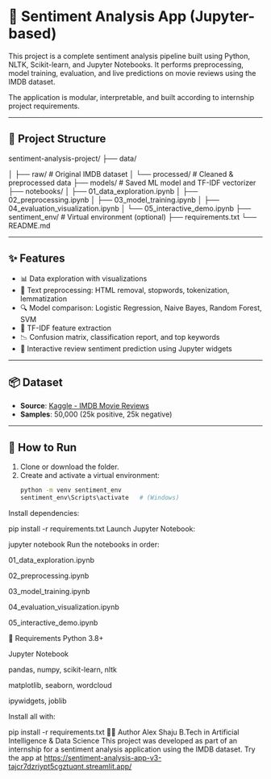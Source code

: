 # 🧠 Sentiment Analysis App (Jupyter-based)

This project is a complete sentiment analysis pipeline built using Python, NLTK, Scikit-learn, and Jupyter Notebooks. It performs preprocessing, model training, evaluation, and live predictions on movie reviews using the IMDB dataset.

The application is modular, interpretable, and built according to internship project requirements.

---

## 📁 Project Structure

sentiment-analysis-project/
├── data/

│ ├── raw/ # Original IMDB dataset
│ └── processed/ # Cleaned & preprocessed data
├── models/ # Saved ML model and TF-IDF vectorizer
├── notebooks/
│ ├── 01_data_exploration.ipynb
│ ├── 02_preprocessing.ipynb
│ ├── 03_model_training.ipynb
│ ├── 04_evaluation_visualization.ipynb
│ └── 05_interactive_demo.ipynb
├── sentiment_env/ # Virtual environment (optional)
├── requirements.txt
└── README.md

---

## ✨ Features

- 📊 Data exploration with visualizations
- 🧹 Text preprocessing: HTML removal, stopwords, tokenization, lemmatization
- 🔍 Model comparison: Logistic Regression, Naive Bayes, Random Forest, SVM
- 🧠 TF-IDF feature extraction
- 📉 Confusion matrix, classification report, and top keywords
- 🎤 Interactive review sentiment prediction using Jupyter widgets

---

## 📦 Dataset

- **Source**: [Kaggle - IMDB Movie Reviews](https://www.kaggle.com/datasets/lakshmi25npathi/imdb-dataset-of-50k-movie-reviews)
- **Samples**: 50,000 (25k positive, 25k negative)

---

## 🚀 How to Run

1. Clone or download the folder.
2. Create and activate a virtual environment:
   ```bash
   python -m venv sentiment_env
   sentiment_env\Scripts\activate   # (Windows)
Install dependencies:

pip install -r requirements.txt
Launch Jupyter Notebook:


jupyter notebook
Run the notebooks in order:

01_data_exploration.ipynb

02_preprocessing.ipynb

03_model_training.ipynb

04_evaluation_visualization.ipynb

05_interactive_demo.ipynb

🧪 Requirements
Python 3.8+

Jupyter Notebook

pandas, numpy, scikit-learn, nltk

matplotlib, seaborn, wordcloud

ipywidgets, joblib

Install all with:


pip install -r requirements.txt
👨‍💻 Author
Alex Shaju
B.Tech in Artificial Intelligence & Data Science
This project was developed as part of an internship for a sentiment analysis application using the IMDB dataset.
Try the app at https://sentiment-analysis-app-v3-tajcr7dzriypt5cgztuqnt.streamlit.app/
